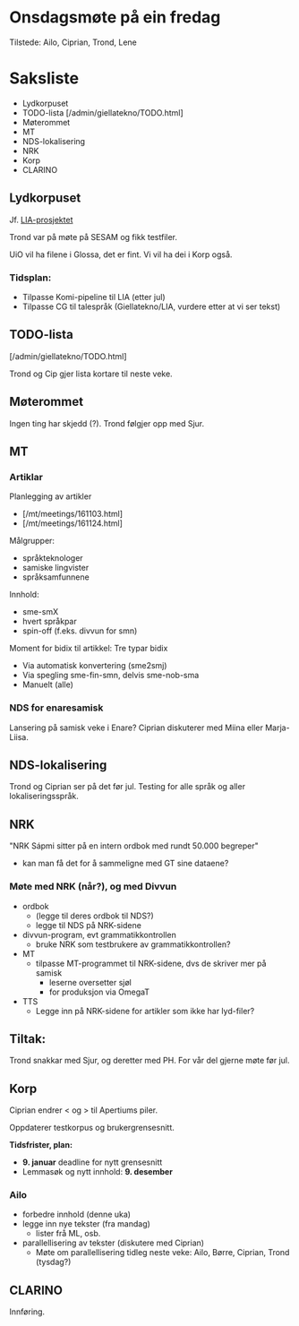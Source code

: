 #  Onsdagsmøte på ein fredag

Tilstede: Ailo, Ciprian, Trond, Lene

# Saksliste

* Lydkorpuset
* TODO-lista [/admin/giellatekno/TODO.html]
* Møterommet
* MT
* NDS-lokalisering
* NRK
* Korp
* CLARINO

## Lydkorpuset

Jf. [LIA-prosjektet](http://tekstlab.uio.no/LIA/prosjekt.html)

Trond var på møte på SESAM og fikk testfiler.

UiO vil ha filene i Glossa, det er fint. Vi vil ha dei i Korp også.

### Tidsplan:

* Tilpasse Komi-pipeline til LIA (etter jul)
* Tilpasse CG til talespråk (Giellatekno/LIA, vurdere etter at vi ser tekst)

## TODO-lista

[/admin/giellatekno/TODO.html]

Trond og Cip gjer lista kortare til neste veke.

## Møterommet

Ingen ting har skjedd (?). Trond følgjer opp med Sjur.

## MT

### Artiklar

Planlegging av artikler

* [/mt/meetings/161103.html]
* [/mt/meetings/161124.html]

Målgrupper:
* språkteknologer
* samiske lingvister
* språksamfunnene

Innhold:
* sme-smX
* hvert språkpar
* spin-off (f.eks. divvun for smn)

Moment for bidix til artikkel: Tre typar bidix

* Via automatisk konvertering (sme2smj)
* Via spegling sme-fin-smn, delvis sme-nob-sma
* Manuelt (alle)

### NDS for enaresamisk

Lansering på samisk veke i Enare?
Ciprian diskuterer med Miina eller Marja-Liisa.

## NDS-lokalisering

Trond og Ciprian ser på det før jul.
Testing for alle språk og aller lokaliseringsspråk.

## NRK

"NRK Sápmi sitter på en intern ordbok med rundt 50.000 begreper"
 - kan man få det for å sammeligne med GT sine dataene?

### Møte med NRK (når?), og med Divvun
* ordbok
    - (legge til deres ordbok til NDS?)
    - legge til NDS på NRK-sidene
* divvun-program, evt grammatikkontrollen
    - bruke NRK som testbrukere av grammatikkontrollen?
* MT
    - tilpasse MT-programmet til NRK-sidene, dvs de skriver mer på samisk
        - leserne oversetter sjøl
        - for produksjon via OmegaT
* TTS
    - Legge inn på NRK-sidene for artikler som ikke har lyd-filer?

## Tiltak:

Trond snakkar med Sjur, og deretter med PH. For vår del gjerne møte før jul.

## Korp

Ciprian endrer < og > til Apertiums piler.

Oppdaterer testkorpus og brukergrensesnitt.

**Tidsfrister, plan:**

* **9. januar** deadline for nytt grensesnitt
* Lemmasøk og nytt innhold: **9. desember**

### Ailo

* forbedre innhold (denne uka)
* legge inn nye tekster (fra mandag)
    - lister frå ML, osb.
* parallellisering av tekster (diskutere med Ciprian)
    - Møte om parallellisering tidleg neste veke: Ailo, Børre, Ciprian, Trond (tysdag?)

## CLARINO

Innføring.
